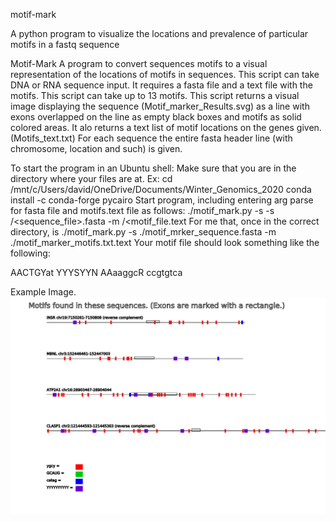 motif-mark

A python program to visualize the locations and prevalence of particular motifs in a fastq sequence

Motif-Mark
A program to convert sequences motifs to a visual representation of the locations of motifs in sequences.  This script can take DNA or RNA sequence input.  It requires
a fasta file and a text file with the motifs.  This script can take up to 13 motifs. This script returns a visual image displaying the sequence (Motif_marker_Results.svg)
 as a line with exons overlapped on the line as empty black boxes and motifs as solid colored areas.  It alo returns a text list of motif locations on the genes given. (Motifs_text.txt)
 For each sequence the entire fasta header line (with chromosome, location and such) is given.

 To start the program in an Ubuntu shell:
 Make sure that you are in the directory where your files are at. Ex: cd  /mnt/c/Users/david/OneDrive/Documents/Winter_Genomics_2020
conda install -c conda-forge pycairo
Start program, including entering arg parse for fasta file and motifs.text file as follows:
./motif_mark.py -s -s <directory path>/<sequence_file>.fasta -m <directory path>/<motif_file.text
For me that, once in the correct directory, is ./motif_mark.py -s ./motif_mrker_sequence.fasta -m ./motif_marker_motifs.txt.text
Your motif file should look something like the following:

AACTGYat
YYYSYYN
AAaaggcR
ccgtgtca

Example Image.
![Example Motif Marker Output](https://github.com/devarts5/motif-mark/blob/master/Motif_marker_Results.svg)

